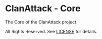 # ClanAttack - Core
The Core of the ClanAttack project.

All Rights Reserved.
See [LICENSE](LICENSE) for details.